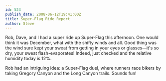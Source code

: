 ```yaml
---
id: 523
publish_date: 2008-06-12T19:41:00Z
title: Super-Flag Ride Report
author: Steve
---
```

Rob, Dave, and I had a super ride up Super-Flag this afternoon. One would think it was December, what with the shifty winds and all. Good thing was the wind sure kept your sweat from getting in your eyes or glasses—it's so dry, your sweat flash-evaporates! Indeed, just checked and the relative humidity today is 12%.

Rob had an intriguing idea: a Super-Flag duel, where runners race bikers by taking Gregory Canyon and the Long Canyon trails. Sounds fun!
